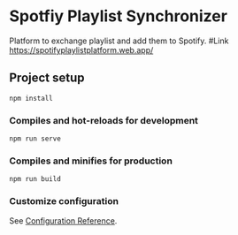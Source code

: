 # Spotfiy Playlist Synchronizer
Platform to exchange playlist and add them to Spotify.
#Link
https://spotifyplaylistplatform.web.app/

## Project setup
```
npm install
```

### Compiles and hot-reloads for development
```
npm run serve
```

### Compiles and minifies for production
```
npm run build
```

### Customize configuration
See [Configuration Reference](https://cli.vuejs.org/config/).

